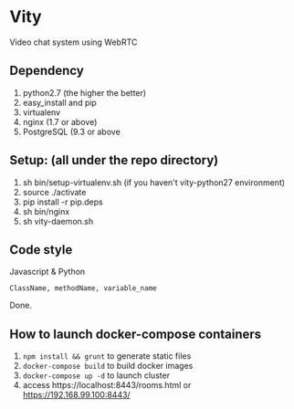 # Vity
Video chat system using WebRTC

Dependency
-------

1. python2.7               (the higher the better)
2. easy_install and pip
3. virtualenv
4. nginx                   (1.7 or above)
5. PostgreSQL              (9.3 or above



Setup: (all under the repo directory)
-------------------------------------

1. sh bin/setup-virtualenv.sh  (if you haven't vity-python27 environment)
2. source ./activate
3. pip install -r pip.deps
4. sh bin/nginx
5. sh vity-daemon.sh


Code style
----------------------------------
Javascript & Python
```
ClassName, methodName, variable_name
```

Done.


How to launch docker-compose containers
----------------------------------

1. `npm install && grunt` to generate static files
2. `docker-compose build` to build docker images
3. `docker-compose up -d` to launch cluster
4. access https://localhost:8443/rooms.html or https://192.168.99.100:8443/
